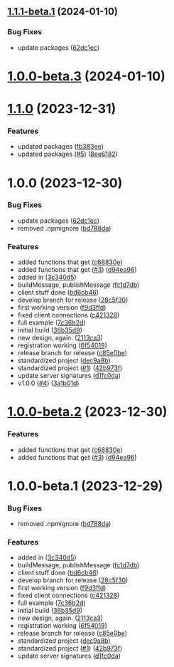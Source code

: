 ## [1.1.1-beta.1](https://github.com/Bugs5382/fastify-hl7/compare/v1.1.0...v1.1.1-beta.1) (2024-01-10)


### Bug Fixes

* update packages ([62dc1ec](https://github.com/Bugs5382/fastify-hl7/commit/62dc1ec5e1735c59f7417df7b102b17404d90030))

# [1.0.0-beta.3](https://github.com/Bugs5382/fastify-hl7/compare/v1.0.0-beta.2...v1.0.0-beta.3) (2024-01-10)
# [1.1.0](https://github.com/Bugs5382/fastify-hl7/compare/v1.0.0...v1.1.0) (2023-12-31)


### Features

* updated packages ([fb383ee](https://github.com/Bugs5382/fastify-hl7/commit/fb383eec94b7abc69063375e198af7dbf440a210))
* updated packages ([#5](https://github.com/Bugs5382/fastify-hl7/issues/5)) ([8ee6182](https://github.com/Bugs5382/fastify-hl7/commit/8ee61829f3a0ae08f01ed2aa889a977755b3dfb3))

# 1.0.0 (2023-12-30)


### Bug Fixes

* update packages ([62dc1ec](https://github.com/Bugs5382/fastify-hl7/commit/62dc1ec5e1735c59f7417df7b102b17404d90030))
* removed .npmignore ([bd788da](https://github.com/Bugs5382/fastify-hl7/commit/bd788dad661f7f4e271458d5b633280a9d561fef))


### Features

* added functions that get ([c68830e](https://github.com/Bugs5382/fastify-hl7/commit/c68830ed6397d1bb71ad6a7720e92eaafca8e2ce))
* added functions that get ([#3](https://github.com/Bugs5382/fastify-hl7/issues/3)) ([d94ea96](https://github.com/Bugs5382/fastify-hl7/commit/d94ea96c63726c8b6e79d52df1fb48414b1e1138))
* added in ([3c340d5](https://github.com/Bugs5382/fastify-hl7/commit/3c340d59ac2861bbf58c90acb28615914410b3ca))
* buildMessage, publishMessage ([fc1d7db](https://github.com/Bugs5382/fastify-hl7/commit/fc1d7db9968030247c518817ce5a6c8f231fa91d))
* client stuff done ([bd6cb46](https://github.com/Bugs5382/fastify-hl7/commit/bd6cb464ad45833b0c3df2623db22ff5737a36ba))
* develop branch for release ([28c5f30](https://github.com/Bugs5382/fastify-hl7/commit/28c5f30f01a88cbec9b04b37b1aadf7ed959a369))
* first working version ([f9d3ffd](https://github.com/Bugs5382/fastify-hl7/commit/f9d3ffd660c9802778adb9732d6e3587be109139))
* fixed client connections ([c421328](https://github.com/Bugs5382/fastify-hl7/commit/c4213281c43f8ee7655f4e6c88cf0d0ad15e8d3b))
* full example ([7c36b2d](https://github.com/Bugs5382/fastify-hl7/commit/7c36b2d02c65a05050ec44889f8745a2c61ede62))
* initial build ([36b35d9](https://github.com/Bugs5382/fastify-hl7/commit/36b35d904231507b6a6004bda4a5f07c2d224233))
* new design, again. ([2113ca3](https://github.com/Bugs5382/fastify-hl7/commit/2113ca3183d91a085791a067e2af6fc69d305aba))
* registration working ([6f54019](https://github.com/Bugs5382/fastify-hl7/commit/6f54019a66aa5c24ec1d7ce3130475ef6b602426))
* release branch for release ([c85e0be](https://github.com/Bugs5382/fastify-hl7/commit/c85e0bec4fbb6019d460e0b5743292e58097cb41))
* standardized project ([dec9a8b](https://github.com/Bugs5382/fastify-hl7/commit/dec9a8b35af1ab60bb44c709e02472911788e99f))
* standardized project ([#1](https://github.com/Bugs5382/fastify-hl7/issues/1)) ([42b973f](https://github.com/Bugs5382/fastify-hl7/commit/42b973f1680c5dcce0296cd7fb1a11b80dc9920c))
* update server signatures ([d1fc0da](https://github.com/Bugs5382/fastify-hl7/commit/d1fc0dad4c3ca5dbfa40b4850cd092f43a82e3d8))
* v1.0.0 ([#4](https://github.com/Bugs5382/fastify-hl7/issues/4)) ([3a1b01d](https://github.com/Bugs5382/fastify-hl7/commit/3a1b01d7e705d5645a4c9428a012e7930a1a92c5))

# [1.0.0-beta.2](https://github.com/Bugs5382/fastify-hl7/compare/v1.0.0-beta.1...v1.0.0-beta.2) (2023-12-30)


### Features

* added functions that get ([c68830e](https://github.com/Bugs5382/fastify-hl7/commit/c68830ed6397d1bb71ad6a7720e92eaafca8e2ce))
* added functions that get ([#3](https://github.com/Bugs5382/fastify-hl7/issues/3)) ([d94ea96](https://github.com/Bugs5382/fastify-hl7/commit/d94ea96c63726c8b6e79d52df1fb48414b1e1138))

# 1.0.0-beta.1 (2023-12-29)


### Bug Fixes

* removed .npmignore ([bd788da](https://github.com/Bugs5382/fastify-hl7/commit/bd788dad661f7f4e271458d5b633280a9d561fef))


### Features

* added in ([3c340d5](https://github.com/Bugs5382/fastify-hl7/commit/3c340d59ac2861bbf58c90acb28615914410b3ca))
* buildMessage, publishMessage ([fc1d7db](https://github.com/Bugs5382/fastify-hl7/commit/fc1d7db9968030247c518817ce5a6c8f231fa91d))
* client stuff done ([bd6cb46](https://github.com/Bugs5382/fastify-hl7/commit/bd6cb464ad45833b0c3df2623db22ff5737a36ba))
* develop branch for release ([28c5f30](https://github.com/Bugs5382/fastify-hl7/commit/28c5f30f01a88cbec9b04b37b1aadf7ed959a369))
* first working version ([f9d3ffd](https://github.com/Bugs5382/fastify-hl7/commit/f9d3ffd660c9802778adb9732d6e3587be109139))
* fixed client connections ([c421328](https://github.com/Bugs5382/fastify-hl7/commit/c4213281c43f8ee7655f4e6c88cf0d0ad15e8d3b))
* full example ([7c36b2d](https://github.com/Bugs5382/fastify-hl7/commit/7c36b2d02c65a05050ec44889f8745a2c61ede62))
* initial build ([36b35d9](https://github.com/Bugs5382/fastify-hl7/commit/36b35d904231507b6a6004bda4a5f07c2d224233))
* new design, again. ([2113ca3](https://github.com/Bugs5382/fastify-hl7/commit/2113ca3183d91a085791a067e2af6fc69d305aba))
* registration working ([6f54019](https://github.com/Bugs5382/fastify-hl7/commit/6f54019a66aa5c24ec1d7ce3130475ef6b602426))
* release branch for release ([c85e0be](https://github.com/Bugs5382/fastify-hl7/commit/c85e0bec4fbb6019d460e0b5743292e58097cb41))
* standardized project ([dec9a8b](https://github.com/Bugs5382/fastify-hl7/commit/dec9a8b35af1ab60bb44c709e02472911788e99f))
* standardized project ([#1](https://github.com/Bugs5382/fastify-hl7/issues/1)) ([42b973f](https://github.com/Bugs5382/fastify-hl7/commit/42b973f1680c5dcce0296cd7fb1a11b80dc9920c))
* update server signatures ([d1fc0da](https://github.com/Bugs5382/fastify-hl7/commit/d1fc0dad4c3ca5dbfa40b4850cd092f43a82e3d8))
